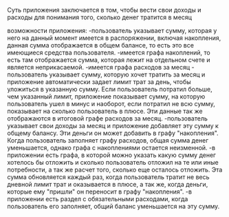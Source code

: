 Суть приложения заключается в том, чтобы вести свои доходы и расходы для понимания того, сколько денег тратится в месяц

возможности приложения:
-пользователь указывает сумму, которая у него на данный момент имеется в распоряжении, включая накопления, данная сумма отображается в общем балансе, то есть это все имеющиеся средства пользователя.
-имеется графа накоплений, то есть там отображается сумма, которая лежит на отдельном счете и является неприкасаемой.
-имеется графа расходов за месяц - пользователь указывает сумму, которую хочет тратить за месяц и приложение автоматически задает лимит трат за день, чтобы уложиться в указанную сумму. Если пользователь потратил больше, чем указанный лимит, приложение показывает сумму, на которую пользователь ушел в минус и наоборот, если потратил не всю сумму, показывает на сколько пользователь в плюсе. Эти данные так же отображаются в итоговой графе расходов за месяц.
-пользователь указывает свои доходы за месяц и приложение добавляет эту сумму к общему балансу. Эти деньги он может добавить в графу "накопления". Когда пользователь заполняет графу расходов, общая сумма денег уменьшается, однако графа с накоплениями остается неизменной.
-в приложении есть графа, в которой можно указать какую сумму денег хотелось бы отложить и сколько пользователь отложил на те или иные потребности, а так же расчет того, сколько еще осталось отложить. Эта сумма обновляется каждый раз, когда пользователь тратит не весь дневной лимит трат и оказывается в плюсе, а так же, когда деньги, которые ему "пришли" он переносит в графу "накопления".
-в приложении есть раздел с обязательными расходами, когда пользователь его заполняет, общий баланс уменьшается на эту сумму.